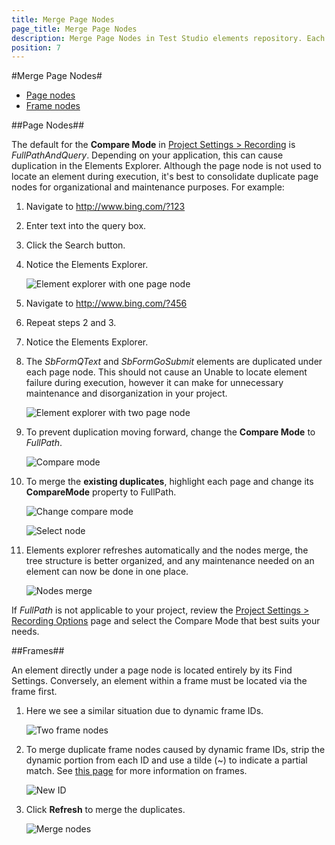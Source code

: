 ```yaml
---
title: Merge Page Nodes
page_title: Merge Page Nodes
description: Merge Page Nodes in Test Studio elements repository. Each time I start a recording session I get a new element recorded for the same control under different page node in the elements explorer. The element uses the same find expression, but the page URL differs as it has dynamically generated part. How can I reuse the same recorded element
position: 7
---
```

#Merge Page Nodes#

* <a href="/knowledge-base/project-configuration-kb/merge-page-nodes#page-nodes">Page nodes</a>
* <a href="/knowledge-base/project-configuration-kb/merge-page-nodes#frames">Frame nodes</a>


##Page Nodes##

The default for the **Compare Mode** in <a href="/features/project-settings/recording-options" target="_blank">Project Settings > Recording</a> is *FullPathAndQuery*. Depending on your application, this can cause duplication in the Elements Explorer. Although the page node is not used to locate an element during execution, it's best to consolidate duplicate page nodes for organizational and maintenance purposes. For example:

1. Navigate to http://www.bing.com/?123

2. Enter text into the query box.

3. Click the Search button.

4. Notice the Elements Explorer.

	![Element explorer with one page node][1]

5. Navigate to http://www.bing.com/?456

6. Repeat steps 2 and 3.

7. Notice the Elements Explorer.

8. The *SbFormQText* and *SbFormGoSubmit* elements are duplicated under each page node. This should not cause an Unable to locate element failure during execution, however it can make for unnecessary maintenance and disorganization in your project.

	![Element explorer with two page node][2]

9. To prevent duplication moving forward, change the **Compare Mode** to *FullPath*.

	![Compare mode][3]

10. To merge the **existing duplicates**, highlight each page and change its **CompareMode** property to FullPath.

	![Change compare mode][4]

	![Select node][5]

11. Elements explorer refreshes automatically and the nodes merge, the tree structure is better organized, and any maintenance needed on an element can now be done in one place.

	![Nodes merge][6]


If *FullPath* is not applicable to your project, review the <a href="/features/project-settings/recording-options" target="_blank">Project Settings > Recording Options</a> page and select the Compare Mode that best suits your needs.

##Frames##

An element directly under a page node is located entirely by its Find Settings. Conversely, an element within a frame must be located via the frame first.

1. Here we see a similar situation due to dynamic frame IDs.

	![Two frame nodes][7]

2. To merge duplicate frame nodes caused by dynamic frame IDs, strip the dynamic portion from each ID and use a tilde (~) to indicate a partial match. See <a href="/getting-started/test-recording/Frames" target="_blank">this page</a> for more information on frames.

	![New ID][8]

3. Click **Refresh** to merge the duplicates.

	![Merge nodes][9]


[1]: /img/knowledge-base/project-configuration-kb/merge-page-nodes/fig1.png
[2]: /img/knowledge-base/project-configuration-kb/merge-page-nodes/fig2.png
[3]: /img/knowledge-base/project-configuration-kb/merge-page-nodes/fig3.png
[4]: /img/knowledge-base/project-configuration-kb/merge-page-nodes/fig4.png
[5]: /img/knowledge-base/project-configuration-kb/merge-page-nodes/fig5.png
[6]: /img/knowledge-base/project-configuration-kb/merge-page-nodes/fig6.png
[7]: /img/knowledge-base/project-configuration-kb/merge-page-nodes/fig7.png
[8]: /img/knowledge-base/project-configuration-kb/merge-page-nodes/fig8.png
[9]: /img/knowledge-base/project-configuration-kb/merge-page-nodes/fig9.png
[10]: /img/knowledge-base/project-configuration-kb/merge-page-nodes/fig10.png
[11]: /img/knowledge-base/project-configuration-kb/merge-page-nodes/fig11.png
